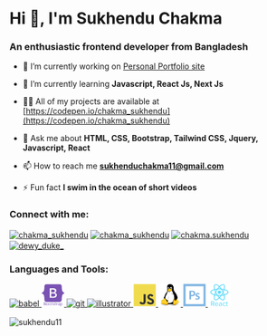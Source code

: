 <h1 align="left">Hi 👋, I'm Sukhendu Chakma</h1>
<h3 align="left">An enthusiastic frontend developer from Bangladesh</h3>

- 🔭 I’m currently working on [Personal Portfolio site](https://ebareng.com)

- 🌱 I’m currently learning **Javascript, React Js, Next Js**

- 👨‍💻 All of my projects are available at [https://codepen.io/chakma_sukhendu](https://codepen.io/chakma_sukhendu)

- 💬 Ask me about **HTML, CSS, Bootstrap, Tailwind CSS, Jquery, Javascript, React**

- 📫 How to reach me **sukhenduchakma11@gmail.com**

- ⚡ Fun fact **I swim in the ocean of short videos**

<h3 align="left">Connect with me:</h3>
<p align="left">
<a href="https://codepen.io/chakma_sukhendu" target="blank"><img align="center" src="https://raw.githubusercontent.com/rahuldkjain/github-profile-readme-generator/master/src/images/icons/Social/codepen.svg" alt="chakma_sukhendu" height="30" width="40" /></a>
<a href="https://twitter.com/chakma_sukhendu" target="blank"><img align="center" src="https://raw.githubusercontent.com/rahuldkjain/github-profile-readme-generator/master/src/images/icons/Social/twitter.svg" alt="chakma_sukhendu" height="30" width="40" /></a>
<a href="https://fb.com/chakma.sukhendu" target="blank"><img align="center" src="https://raw.githubusercontent.com/rahuldkjain/github-profile-readme-generator/master/src/images/icons/Social/facebook.svg" alt="chakma.sukhendu" height="30" width="40" /></a>
<a href="https://instagram.com/dewy_duke_" target="blank"><img align="center" src="https://raw.githubusercontent.com/rahuldkjain/github-profile-readme-generator/master/src/images/icons/Social/instagram.svg" alt="dewy_duke_" height="30" width="40" /></a>
</p>

<h3 align="left">Languages and Tools:</h3>
<p align="left"> <a href="https://babeljs.io/" target="_blank" rel="noreferrer"> <img src="https://www.vectorlogo.zone/logos/babeljs/babeljs-icon.svg" alt="babel" width="40" height="40"/> </a> <a href="https://getbootstrap.com" target="_blank" rel="noreferrer"> <img src="https://raw.githubusercontent.com/devicons/devicon/master/icons/bootstrap/bootstrap-plain-wordmark.svg" alt="bootstrap" width="40" height="40"/> </a> <a href="https://git-scm.com/" target="_blank" rel="noreferrer"> <img src="https://www.vectorlogo.zone/logos/git-scm/git-scm-icon.svg" alt="git" width="40" height="40"/> </a> <a href="https://www.adobe.com/in/products/illustrator.html" target="_blank" rel="noreferrer"> <img src="https://www.vectorlogo.zone/logos/adobe_illustrator/adobe_illustrator-icon.svg" alt="illustrator" width="40" height="40"/> </a> <a href="https://developer.mozilla.org/en-US/docs/Web/JavaScript" target="_blank" rel="noreferrer"> <img src="https://raw.githubusercontent.com/devicons/devicon/master/icons/javascript/javascript-original.svg" alt="javascript" width="40" height="40"/> </a> <a href="https://www.linux.org/" target="_blank" rel="noreferrer"> <img src="https://raw.githubusercontent.com/devicons/devicon/master/icons/linux/linux-original.svg" alt="linux" width="40" height="40"/> </a> <a href="https://www.photoshop.com/en" target="_blank" rel="noreferrer"> <img src="https://raw.githubusercontent.com/devicons/devicon/master/icons/photoshop/photoshop-line.svg" alt="photoshop" width="40" height="40"/> </a> <a href="https://reactjs.org/" target="_blank" rel="noreferrer"> <img src="https://raw.githubusercontent.com/devicons/devicon/master/icons/react/react-original-wordmark.svg" alt="react" width="40" height="40"/> </a> </p>

<p><img align="center" src="https://github-readme-stats.vercel.app/api/top-langs?username=sukhendu11&show_icons=true&locale=en&layout=compact" alt="sukhendu11" /></p>
